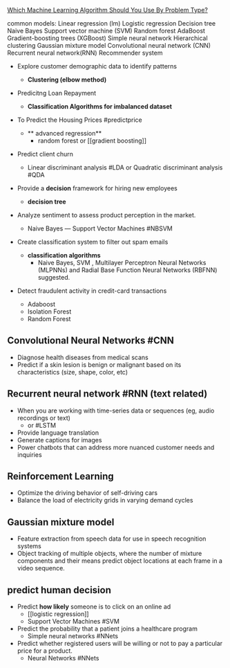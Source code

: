 [Which Machine Learning Algorithm Should You Use By Problem Type?](https://medium.com/analytics-vidhya/which-machine-learning-algorithm-should-you-use-by-problem-type-a53967326566)

common models:
	Linear regression (lm)
	Logistic regression
	Decision tree
	Naive Bayes 
	Support vector machine (SVM)
	Random forest
	AdaBoost
	Gradient-boosting trees (XGBoost)
	Simple neural network
	Hierarchical clustering
	Gaussian mixture model
	Convolutional neural network (CNN)
	Recurrent neural network(RNN)
	Recommender system

     
     

* Explore customer demographic data to identify patterns 
	* **Clustering (elbow method)**
* Predicitng Loan Repayment 
	* **Classification Algorithms for imbalanced dataset**
* To Predict the Housing Prices #predictprice
	* ** advanced regression**
		* random forest or [[gradient boosting]]

* Predict client churn
	* Linear discriminant analysis #LDA or Quadratic discriminant analysis #QDA
* Provide a **decision** framework for hiring new employees
	* **decision tree**
* Analyze sentiment to assess product perception in the market.
	* Naive Bayes — Support Vector Machines #NBSVM
	
* Create classification system to filter out spam emails
	* **classification algorithms**
		* Naive Bayes, SVM , Multilayer Perceptron Neural Networks (MLPNNs) and Radial Base Function Neural Networks (RBFNN) suggested.

* Detect fraudulent activity in credit-card transactions
	* Adaboost
	* Isolation Forest
	* Random Forest

## Convolutional Neural Networks #CNN 
* Diagnose health diseases from medical scans
* Predict if a skin lesion is benign or malignant based on its characteristics (size, shape, color, etc)

## Recurrent neural network #RNN (text related)
* When you are working with time-series data or sequences (eg, audio recordings or text)
	* or #LSTM
* Provide language translation
* Generate captions for images
* Power chatbots that can address more nuanced customer needs and inquiries

## Reinforcement Learning
* Optimize the driving behavior of self-driving cars
* Balance the load of electricity grids in varying demand cycles

## Gaussian mixture model
* Feature extraction from speech data for use in speech recognition systems
* Object tracking of multiple objects, where the number of mixture components and their means predict object locations at each frame in a video sequence.

## predict human decision
* Predict **how likely** someone is to click on an online ad
	* [[logistic regression]]
	* Support Vector Machines #SVM
* Predict the probability that a patient joins a healthcare program
	* Simple neural networks #NNets
* Predict whether registered users will be willing or not to pay a particular price for a product.
	* Neural Networks #NNets
